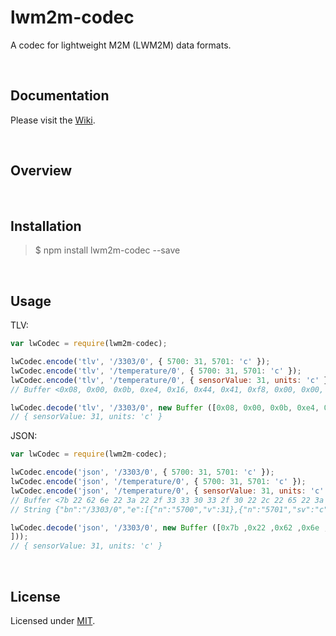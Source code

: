 # lwm2m-codec
A codec for lightweight M2M (LWM2M) data formats.

<br />

## Documentation  

Please visit the [Wiki](https://github.com/PeterEB/lwm2m-codec/wiki).

<br />

## Overview



<br />

## Installation

> $ npm install lwm2m-codec --save  

<br />

## Usage

TLV:

```js
var lwCodec = require(lwm2m-codec);

lwCodec.encode('tlv', '/3303/0', { 5700: 31, 5701: 'c' });
lwCodec.encode('tlv', '/temperature/0', { 5700: 31, 5701: 'c' });
lwCodec.encode('tlv', '/temperature/0', { sensorValue: 31, units: 'c' });
// Buffer <0x08, 0x00, 0x0b, 0xe4, 0x16, 0x44, 0x41, 0xf8, 0x00, 0x00, 0xe1, 0x16, 0x45, 0x63>;

lwCodec.decode('tlv', '/3303/0', new Buffer ([0x08, 0x00, 0x0b, 0xe4, 0x16, 0x44, 0x41, 0xf8, 0x00, 0x00, 0xe1, 0x16, 0x45, 0x63]));
// { sensorValue: 31, units: 'c' }
```

JSON:

```js
var lwCodec = require(lwm2m-codec);

lwCodec.encode('json', '/3303/0', { 5700: 31, 5701: 'c' });
lwCodec.encode('json', '/temperature/0', { 5700: 31, 5701: 'c' });
lwCodec.encode('json', '/temperature/0', { sensorValue: 31, units: 'c' });
// Buffer <7b 22 62 6e 22 3a 22 2f 33 33 30 33 2f 30 22 2c 22 65 22 3a 5b 7b 22 6e 22 3a 22 35 37 30 30 22 2c 22 76 22 3a 33 31 7d 2c 7b 22 6e 22 3a 22 35 37 30 31 22 2c 22 73 76 22 3a 22 63 22 7d 5d 7d 0d>;
// String {"bn":"/3303/0","e":[{"n":"5700","v":31},{"n":"5701","sv":"c"}]} 

lwCodec.decode('json', '/3303/0', new Buffer ([0x7b ,0x22 ,0x62 ,0x6e ,0x22 ,0x3a ,0x22 ,0x2f ,0x33 ,0x33 ,0x30 ,0x33 ,0x2f ,0x30 ,0x22 ,0x2c ,0x22 ,0x65 ,0x22 ,0x3a ,0x5b ,0x7b ,0x22 ,0x6e ,0x22 ,0x3a ,0x22 ,0x35 ,0x37 ,0x30 ,0x30 ,0x22 ,0x2c ,0x22 ,0x76 ,0x22 ,0x3a ,0x33 ,0x31 ,0x7d ,0x2c ,0x7b ,0x22 ,0x6e ,0x22 ,0x3a ,0x22 ,0x35 ,0x37 ,0x30 ,0x31 ,0x22 ,0x2c ,0x22 ,0x73 ,0x76 ,0x22 ,0x3a ,0x22 ,0x63 ,0x22 ,0x7d ,0x5d ,0x7d 
]));
// { sensorValue: 31, units: 'c' }
```

<br />

## License

Licensed under [MIT](https://github.com/PeterEB/lwm2m-codec/blob/master/LICENSE).
